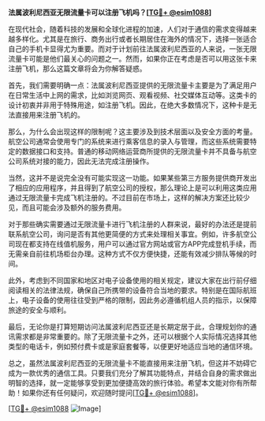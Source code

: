 **法属波利尼西亚无限流量卡可以注册飞机吗？[[TG💪+ @esim1088](https://t.me/s/esim1088)]**

在现代社会，随着科技的发展和全球化进程的加速，人们对于通信的需求变得越来越多样化。尤其是在旅行、商务出行或者长期居住在海外的情况下，选择一张适合自己的手机卡显得尤为重要。而对于计划前往法属波利尼西亚的人来说，一张无限流量卡可能是他们最关心的问题之一。然而，如果你正在考虑是否可以用这张卡来注册飞机，那么这篇文章将会为你解答疑惑。

首先，我们需要明确一点：法属波利尼西亚提供的无限流量卡主要是为了满足用户在日常生活中上网的需求，比如浏览网页、观看视频、社交媒体互动等。这类卡的设计初衷并非用于特殊用途，如注册飞机。因此，在绝大多数情况下，这种卡是无法直接用来注册飞机的。

那么，为什么会出现这样的限制呢？这主要涉及到技术层面以及安全方面的考量。航空公司通常会使用专门的系统来进行乘客信息的录入与管理，而这些系统需要特定的数据接口和支持。普通的移动网络运营商所提供的无限流量卡并不具备与航空公司系统对接的能力，因此无法完成注册操作。

当然，这并不是说完全没有可能实现这一功能。如果某些第三方服务提供商开发出了相应的应用程序，并且得到了航空公司的授权，那么理论上是可以利用这类应用通过无限流量卡完成飞机注册的。不过目前在市场上，这样的解决方案还比较少见，而且可能会涉及额外的服务费用。

对于那些确实需要通过无限流量卡进行飞机注册的人群来说，最好的办法还是提前联系航空公司，询问是否有其他更简便的方式来处理相关事宜。例如，许多航空公司现在都支持在线值机服务，用户可以通过官方网站或官方APP完成登机手续，而无需亲自前往机场柜台办理。这种方式不仅方便快捷，还能有效减少排队等候的时间。

此外，考虑到不同国家和地区对电子设备使用的相关规定，建议大家在出行前仔细阅读相关的法律法规，确保自己所携带的设备符合当地的要求。特别是在国际航班上，电子设备的使用往往受到严格的限制，因此务必遵循机组人员的指示，以保障旅途的安全与顺利。

最后，无论你是打算短期访问法属波利尼西亚还是长期定居于此，合理规划你的通讯需求都是非常重要的。除了无限流量卡之外，还可以根据个人实际情况选择其他类型的电话卡，例如预付费卡或是家庭套餐等，以便更好地适应当地的通信环境。

总之，虽然法属波利尼西亚的无限流量卡不能直接用来注册飞机，但这并不妨碍它成为一款优秀的通信工具。只要我们充分了解其功能特点，并结合自身的需求做出明智的选择，就一定能够享受到更加便捷高效的旅行体验。希望本文能对你有所帮助！如果你还有任何疑问，欢迎随时提问[[TG💪+ @esim1088](https://t.me/s/esim1088)]。

[[TG💪+ @esim1088](https://t.me/s/esim1088) ![Image](https://i.postimg.cc/4NQfJmqS/Snipaste-2025-05-13-00-14-12.png)]